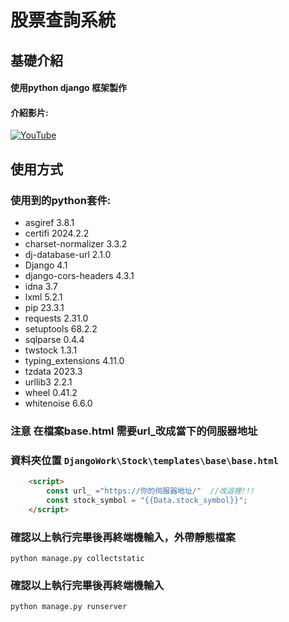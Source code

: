 # 股票查詢系統
## 基礎介紹
#### 使用python django 框架製作

 #### 介紹影片:
[![YouTube](https://img.youtube.com/vi/F4XQGUMBCLY/0.jpg)](https://www.youtube.com/watch?v=F4XQGUMBCLY)

## 使用方式
### 使用到的python套件:
* asgiref             3.8.1 
* certifi             2024.2.2
* charset-normalizer  3.3.2
* dj-database-url     2.1.0
* Django              4.1
* django-cors-headers 4.3.1
* idna                3.7
* lxml                5.2.1
* pip                 23.3.1
* requests            2.31.0
* setuptools          68.2.2
* sqlparse            0.4.4
* twstock             1.3.1
* typing_extensions   4.11.0
* tzdata              2023.3
* urllib3             2.2.1
* wheel               0.41.2
* whitenoise          6.6.0
### **注意 在檔案base.html 需要url_改成當下的伺服器地址**
### 資料夾位置 `DjangoWork\Stock\templates\base\base.html`
```html
    <script>
        const url_ ="https://你的伺服器地址/"  //改這裡!!!
        const stock_symbol = "{{Data.stock_symbol}}";
    </script>
```
### 確認以上執行完畢後再終端機輸入，外帶靜態檔案
```
python manage.py collectstatic
```
### 確認以上執行完畢後再終端機輸入
```
python manage.py runserver
```
